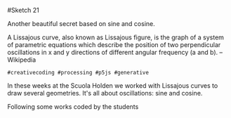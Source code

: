 #Sketch 21

Another beautiful secret based on sine and cosine.

A Lissajous curve, also known as Lissajous figure, is the graph of a system of parametric equations which describe the position of two perpendicular oscillations in x and y directions of different angular frequency (a and b). – Wikipedia

`#creativecoding #processing #p5js #generative`

In these weeks at the Scuola Holden we worked with Lissajous curves to draw several geometries.
It's all about oscillations: sine and cosine.

Following some works coded by the students

